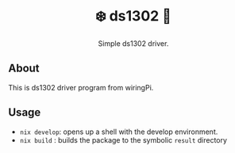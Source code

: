 <div align=center>

# ❄️ ds1302 🚀

Simple ds1302 driver.

</div>

## About

This is ds1302 driver program from wiringPi.

## Usage

- `nix develop`: opens up a shell with the develop environment.
- `nix build` : builds the package to the symbolic `result` directory

